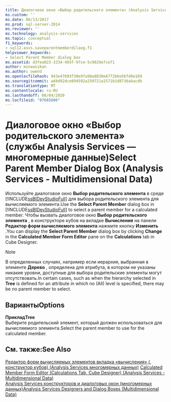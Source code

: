```yaml
---
title: Диалоговое окно «Выбор родительского элемента» (Analysis Services-многомерные данные) | Документация Майкрософт
ms.custom: ''
ms.date: 06/13/2017
ms.prod: sql-server-2014
ms.reviewer: ''
ms.technology: analysis-services
ms.topic: conceptual
f1_keywords:
- sql12.asvs.saveparentmemberdilaog.f1
helpviewer_keywords:
- Select Parent Member dialog box
ms.assetid: d3fea023-3334-493f-97ce-5c9829e7ce71
author: minewiskan
ms.author: owend
ms.openlocfilehash: 943e47693f30e9fa98a8830e6772b6e56fd8e169
ms.sourcegitcommit: ad4d92dce894592a259721a1571b1d8736abacdb
ms.translationtype: MT
ms.contentlocale: ru-RU
ms.lasthandoff: 08/04/2020
ms.locfileid: "87665606"
---
```

# <a name="select-parent-member-dialog-box-analysis-services---multidimensional-data"></a><span data-ttu-id="ddf97-102">Диалоговое окно «Выбор родительского элемента» (службы Analysis Services — многомерные данные)</span><span class="sxs-lookup"><span data-stu-id="ddf97-102">Select Parent Member Dialog Box (Analysis Services - Multidimensional Data)</span></span>
  <span data-ttu-id="ddf97-103">Используйте диалоговое окно **Выбор родительского элемента** в среде [!INCLUDE[ssBIDevStudioFull](../includes/ssbidevstudiofull-md.md)] для выбора родительского элемента для вычисляемого элемента.</span><span class="sxs-lookup"><span data-stu-id="ddf97-103">Use the **Select Parent Member** dialog box in [!INCLUDE[ssBIDevStudioFull](../includes/ssbidevstudiofull-md.md)] to select a parent member for a calculated member.</span></span> <span data-ttu-id="ddf97-104">Чтобы вызвать диалоговое окно **Выбор родительского элемента** , в конструкторе кубов на вкладке **Вычисления** на панели **Редактор форм вычисляемого элемента** нажмите кнопку **Изменить** .</span><span class="sxs-lookup"><span data-stu-id="ddf97-104">You can display the **Select Parent Member** dialog box by clicking **Change** in the **Calculated Member Form Editor** pane on the **Calculations** tab in Cube Designer.</span></span>  
  
> [!NOTE]  
>  <span data-ttu-id="ddf97-105">В определенных случаях, например если иерархия, выбранная в элементе **Дерево** , определена для атрибута, в котором не указаны никакие уровни, доступные для выбора родительские элементы могут отсутствовать.</span><span class="sxs-lookup"><span data-stu-id="ddf97-105">In certain cases, such as when the hierarchy selected in **Tree** is defined for an attribute in which no (All) level is specified, there may be no parent member to select.</span></span>  
  
## <a name="options"></a><span data-ttu-id="ddf97-106">Варианты</span><span class="sxs-lookup"><span data-stu-id="ddf97-106">Options</span></span>  
 <span data-ttu-id="ddf97-107">**Приклад**</span><span class="sxs-lookup"><span data-stu-id="ddf97-107">**Tree**</span></span>  
 <span data-ttu-id="ddf97-108">Выберите родительский элемент, который должен использоваться для вычисляемого элемента.</span><span class="sxs-lookup"><span data-stu-id="ddf97-108">Select the parent member to use for the calculated member.</span></span>  
  
## <a name="see-also"></a><span data-ttu-id="ddf97-109">См. также:</span><span class="sxs-lookup"><span data-stu-id="ddf97-109">See Also</span></span>  
 <span data-ttu-id="ddf97-110">[Редактор форм вычисляемых элементов вкладка «вычисления» &#40;, конструктор кубов&#41; &#40;Analysis Services многомерных данных&#41;](calculated-member-form-editor-cube-designer-analysis-services-multidimensional-data.md) </span><span class="sxs-lookup"><span data-stu-id="ddf97-110">[Calculated Member Form Editor &#40;Calculations Tab, Cube Designer&#41; &#40;Analysis Services - Multidimensional Data&#41;](calculated-member-form-editor-cube-designer-analysis-services-multidimensional-data.md) </span></span>  
 [<span data-ttu-id="ddf97-111">Analysis Services конструкторов и диалоговых окон &#40;многомерных данных&#41;</span><span class="sxs-lookup"><span data-stu-id="ddf97-111">Analysis Services Designers and Dialog Boxes &#40;Multidimensional Data&#41;</span></span>](analysis-services-designers-and-dialog-boxes-multidimensional-data.md)  
  
  
